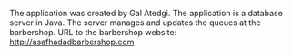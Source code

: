The application was created by Gal Atedgi.
The application is a database server in Java. The server manages and updates the queues at the barbershop.
URL to the barbershop website: http://asafhadadbarbershop.com
